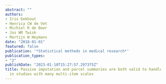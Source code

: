 ```yaml
---
abstract: ""
authors:
- Iris Eekhout
- Henrica CW de Vet
- Michiel R de Boer
- Jos WR Twisk
- Martijn W Heymans
date: "2018-01-01"
featured: false
publication: '*Statistical methods in medical research*'
publication_types:
- "2"
publishDate: "2023-01-10T15:27:57.297375Z"
title: Passive imputation and parcel summaries are both valid to handle missing items
  in studies with many multi-item scales
---
```


